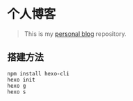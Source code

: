 # 个人博客

> This is my [personal blog](https://JimyFengqi.github.io/) repository.

## 搭建方法

```
npm install hexo-cli
hexo init
hexo g
hexo s
```